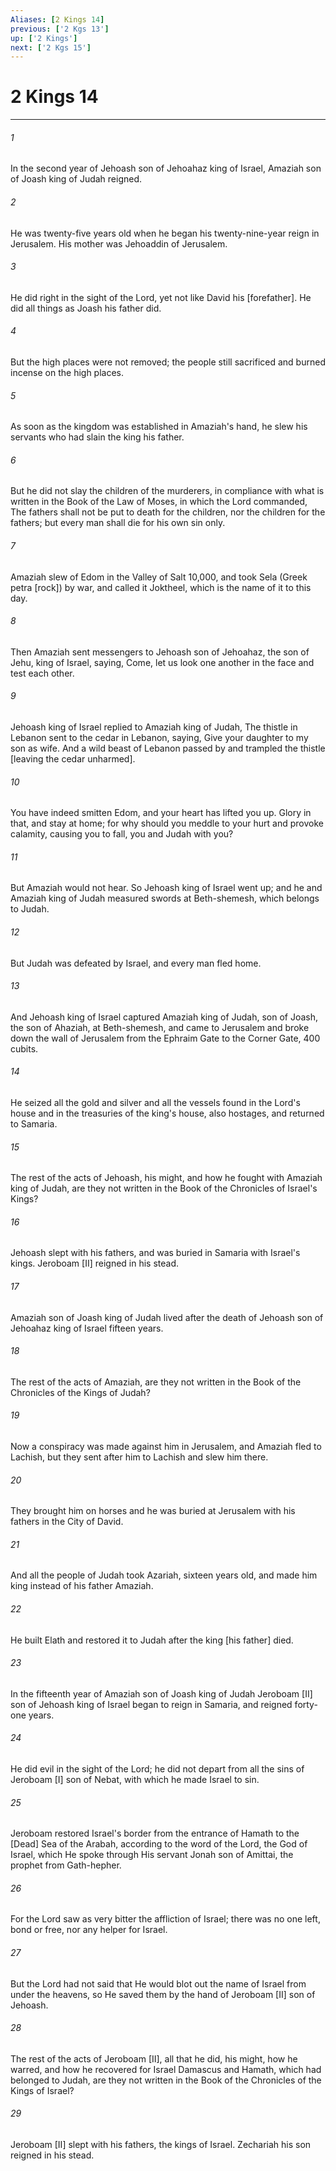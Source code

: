 ```yaml
---
Aliases: [2 Kings 14]
previous: ['2 Kgs 13']
up: ['2 Kings']
next: ['2 Kgs 15']
---
```

# 2 Kings 14

***














###### 1 






In the second year of Jehoash son of Jehoahaz king of Israel, Amaziah son of Joash king of Judah reigned. 













###### 2 






He was twenty-five years old when he began his twenty-nine-year reign in Jerusalem. His mother was Jehoaddin of Jerusalem. 













###### 3 






He did right in the sight of the Lord, yet not like David his [forefather]. He did all things as Joash his father did. 













###### 4 






But the high places were not removed; the people still sacrificed and burned incense on the high places. 













###### 5 






As soon as the kingdom was established in Amaziah's hand, he slew his servants who had slain the king his father. 













###### 6 






But he did not slay the children of the murderers, in compliance with what is written in the Book of the Law of Moses, in which the Lord commanded, The fathers shall not be put to death for the children, nor the children for the fathers; but every man shall die for his own sin only. 













###### 7 






Amaziah slew of Edom in the Valley of Salt 10,000, and took Sela (Greek petra [rock]) by war, and called it Joktheel, which is the name of it to this day. 













###### 8 






Then Amaziah sent messengers to Jehoash son of Jehoahaz, the son of Jehu, king of Israel, saying, Come, let us look one another in the face and test each other. 













###### 9 






Jehoash king of Israel replied to Amaziah king of Judah, The thistle in Lebanon sent to the cedar in Lebanon, saying, Give your daughter to my son as wife. And a wild beast of Lebanon passed by and trampled the thistle [leaving the cedar unharmed]. 













###### 10 






You have indeed smitten Edom, and your heart has lifted you up. Glory in that, and stay at home; for why should you meddle to your hurt and provoke calamity, causing you to fall, you and Judah with you? 













###### 11 






But Amaziah would not hear. So Jehoash king of Israel went up; and he and Amaziah king of Judah measured swords at Beth-shemesh, which belongs to Judah. 













###### 12 






But Judah was defeated by Israel, and every man fled home. 













###### 13 






And Jehoash king of Israel captured Amaziah king of Judah, son of Joash, the son of Ahaziah, at Beth-shemesh, and came to Jerusalem and broke down the wall of Jerusalem from the Ephraim Gate to the Corner Gate, 400 cubits. 













###### 14 






He seized all the gold and silver and all the vessels found in the Lord's house and in the treasuries of the king's house, also hostages, and returned to Samaria. 













###### 15 






The rest of the acts of Jehoash, his might, and how he fought with Amaziah king of Judah, are they not written in the Book of the Chronicles of Israel's Kings? 













###### 16 






Jehoash slept with his fathers, and was buried in Samaria with Israel's kings. Jeroboam [II] reigned in his stead. 













###### 17 






Amaziah son of Joash king of Judah lived after the death of Jehoash son of Jehoahaz king of Israel fifteen years. 













###### 18 






The rest of the acts of Amaziah, are they not written in the Book of the Chronicles of the Kings of Judah? 













###### 19 






Now a conspiracy was made against him in Jerusalem, and Amaziah fled to Lachish, but they sent after him to Lachish and slew him there. 













###### 20 






They brought him on horses and he was buried at Jerusalem with his fathers in the City of David. 













###### 21 






And all the people of Judah took Azariah, sixteen years old, and made him king instead of his father Amaziah. 













###### 22 






He built Elath and restored it to Judah after the king [his father] died. 













###### 23 






In the fifteenth year of Amaziah son of Joash king of Judah Jeroboam [II] son of Jehoash king of Israel began to reign in Samaria, and reigned forty-one years. 













###### 24 






He did evil in the sight of the Lord; he did not depart from all the sins of Jeroboam [I] son of Nebat, with which he made Israel to sin. 













###### 25 






Jeroboam restored Israel's border from the entrance of Hamath to the [Dead] Sea of the Arabah, according to the word of the Lord, the God of Israel, which He spoke through His servant Jonah son of Amittai, the prophet from Gath-hepher. 













###### 26 






For the Lord saw as very bitter the affliction of Israel; there was no one left, bond or free, nor any helper for Israel. 













###### 27 






But the Lord had not said that He would blot out the name of Israel from under the heavens, so He saved them by the hand of Jeroboam [II] son of Jehoash. 













###### 28 






The rest of the acts of Jeroboam [II], all that he did, his might, how he warred, and how he recovered for Israel Damascus and Hamath, which had belonged to Judah, are they not written in the Book of the Chronicles of the Kings of Israel? 













###### 29 






Jeroboam [II] slept with his fathers, the kings of Israel. Zechariah his son reigned in his stead.
